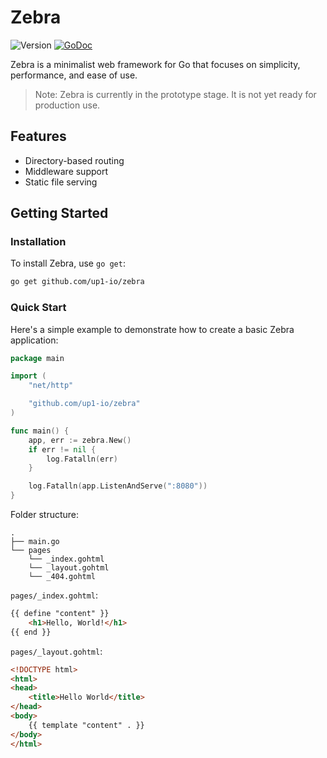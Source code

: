 # Zebra

![Version](https://img.shields.io/badge/Version-Prototype-red)
[![GoDoc](https://godoc.org/github.com/up1-io/zebra?status.svg)](https://godoc.org/github.com/up1-io/zebra)

Zebra is a minimalist web framework for Go that focuses on simplicity, performance, and ease of use.

> Note: Zebra is currently in the prototype stage. It is not yet ready for production use.

## Features

- Directory-based routing
- Middleware support
- Static file serving

## Getting Started

### Installation

To install Zebra, use `go get`:

```bash
go get github.com/up1-io/zebra
```

### Quick Start

Here's a simple example to demonstrate how to create a basic Zebra application:

```go
package main

import (
	"net/http"

	"github.com/up1-io/zebra"
)

func main() {
	app, err := zebra.New()
	if err != nil {
		log.Fatalln(err)
	}

	log.Fatalln(app.ListenAndServe(":8080"))
}
```

Folder structure:

```
.
├── main.go
└── pages
    └── _index.gohtml
    └── _layout.gohtml
    └── _404.gohtml
```

`pages/_index.gohtml`:

```html
{{ define "content" }}
    <h1>Hello, World!</h1>
{{ end }}
```

`pages/_layout.gohtml`:

```html
<!DOCTYPE html>
<html>
<head>
    <title>Hello World</title>
</head>
<body>
    {{ template "content" . }}
</body>
</html>
```